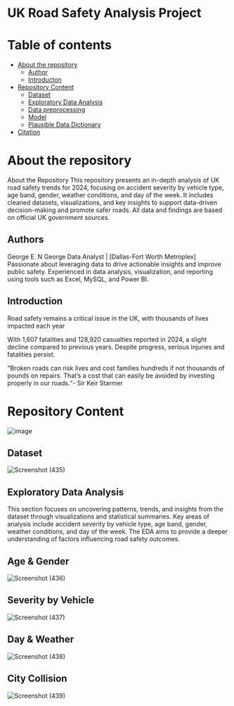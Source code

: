 # UK Road Safety Analysis Project
Table of contents
=================

<!--ts-->
   * [About the repository](#About-the-repository)
      * [Author](#Author)
      * [Introducton](#Introduction)
   * [Repository Content](#Repository-Content)
      * [Dataset](#Dataset)
      * [Exploratory Data Analysis](#Exploratory-Data-Analysis)
      * [Data preprocessing](#Data-preprocessing)
      * [Model](#Model)
      * [Plausible Data Dictionary](#Plausible-Data-Dictionary)
  * [Citation](#Citation)
<!--te-->
About the repository
============
About the Repository
This repository presents an in-depth analysis of UK road safety trends for 2024, focusing on accident severity by vehicle type, age band, gender, weather conditions, and day of the week. It includes cleaned datasets, visualizations, and key insights to support data-driven decision-making and promote safer roads. All data and findings are based on official UK government sources.

Authors
--------------
George E. N George
Data Analyst | [Dallas-Fort Worth Metroplex]
Passionate about leveraging data to drive actionable insights and improve public safety. Experienced in data analysis, visualization, and reporting using tools such as Excel, MySQL, and Power BI.

Introduction
--------------
Road safety remains a critical issue in the UK, with thousands of lives impacted each year

With 1,607 fatalities and 128,920 casualties reported in 2024, a slight decline compared to previous years. Despite progress, serious injuries and fatalities persist.

"Broken roads can risk lives and cost families hundreds if not thousands of pounds on repairs. That’s a cost that can easily be avoided by investing properly in our roads.“- Sir Keir Starmer

Repository Content
====================
![image](https://github.com/user-attachments/assets/7f05438f-3491-4985-adda-30e3455c1f80)


Dataset
-------------------------
![Screenshot (435)](https://github.com/user-attachments/assets/c57a3106-bbf1-4741-809d-649b9fba227b)

Exploratory Data Analysis
-------------------------
This section focuses on uncovering patterns, trends, and insights from the dataset through visualizations and statistical summaries. Key areas of analysis include accident severity by vehicle type, age band, gender, weather conditions, and day of the week. The EDA aims to provide a deeper understanding of factors influencing road safety outcomes.

Age & Gender
-------------------------
![Screenshot (436)](https://github.com/user-attachments/assets/c2cdb287-12ea-4ffb-831e-ca20d8199d1f)

Severity by Vehicle
-------------------------
![Screenshot (437)](https://github.com/user-attachments/assets/475e4de3-22ab-4b84-baae-e3819f975a6d)

Day & Weather
-------------------------
![Screenshot (438)](https://github.com/user-attachments/assets/0c010d53-cefc-4539-881e-18507063c0bc)

City Collision
-------------------------
![Screenshot (439)](https://github.com/user-attachments/assets/02ad3098-a942-44c5-84b1-dc58920229d1)

